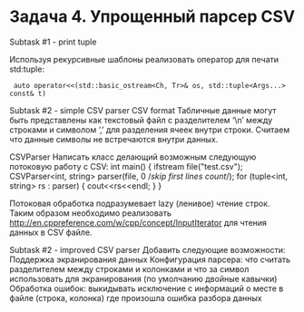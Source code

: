 # Задача 4. Упрощенный парсер CSV

Subtask #1 - print tuple

Используя рекурсивные шаблоны реализовать оператор для печати std:tuple:
      
     auto operator<<(std::basic_ostream<Ch, Tr>& os, std::tuple<Args...> const& t)
  
Subtask #2 - simple CSV parser
CSV format
Табличные данные могут быть представлены как текстовый файл с разделителем ‘\n’ между строками и символом ‘,’ для разделения ячеек внутри строки. Считаем что данные символы не встречаются внутри данных.

CSVParser
Написать класс делающий возможным следующую потоковую работу с CSV:
int main()
{
   ifstream file("test.csv");
   CSVParser<int, string> parser(file, 0 /*skip first lines count*/);
   for (tuple<int, string> rs : parser) {
       cout<<rs<<endl;
   }
}

Потоковая обработка подразумевает lazy (ленивое) чтение строк. Таким образом необходимо реализовать http://en.cppreference.com/w/cpp/concept/InputIterator для чтения данных в CSV файле.

Subtask #2 - improved CSV parser
Добавить следующие возможности:
Поддержка экранирования данных
Конфигурация парсера: что считать разделителем между строками и колонками и что за символ использовать для экранирования (по умолчанию двойные кавычки)
Обработка ошибок: выкидывать исключение с информаций о месте в файле (строка, колонка) где произошла ошибка разбора данных



